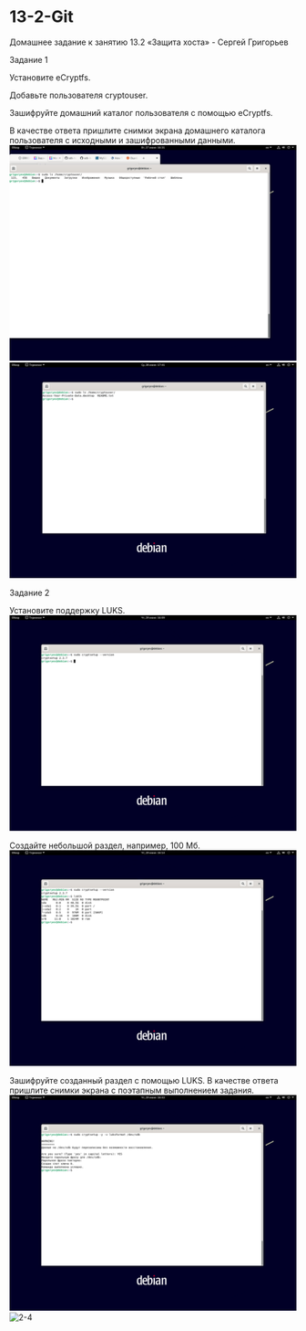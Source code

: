 # 13-2-Git

Домашнее задание к занятию 13.2 «Защита хоста» - Сергей Григорьев

Задание 1

Установите eCryptfs.

Добавьте пользователя cryptouser.

Зашифруйте домашний каталог пользователя с помощью eCryptfs.

В качестве ответа пришлите снимки экрана домашнего каталога пользователя с исходными и зашифрованными данными.
![1-2](https://github.com/SG-netology/13-2-Git/blob/main/1-2.png)
![1-3](https://github.com/SG-netology/13-2-Git/blob/main/1-3.png)

Задание 2

Установите поддержку LUKS.
![2-1](https://github.com/SG-netology/13-2-Git/blob/main/2-1.png)

Создайте небольшой раздел, например, 100 Мб.
![2-2](https://github.com/SG-netology/13-2-Git/blob/main/2-2.png)

Зашифруйте созданный раздел с помощью LUKS.
В качестве ответа пришлите снимки экрана с поэтапным выполнением задания.
![2-3](https://github.com/SG-netology/13-2-Git/blob/main/2-3.png)
![2-4](https://github.com/SG-netology/13-2-Git/blob/main/2-4.png)
